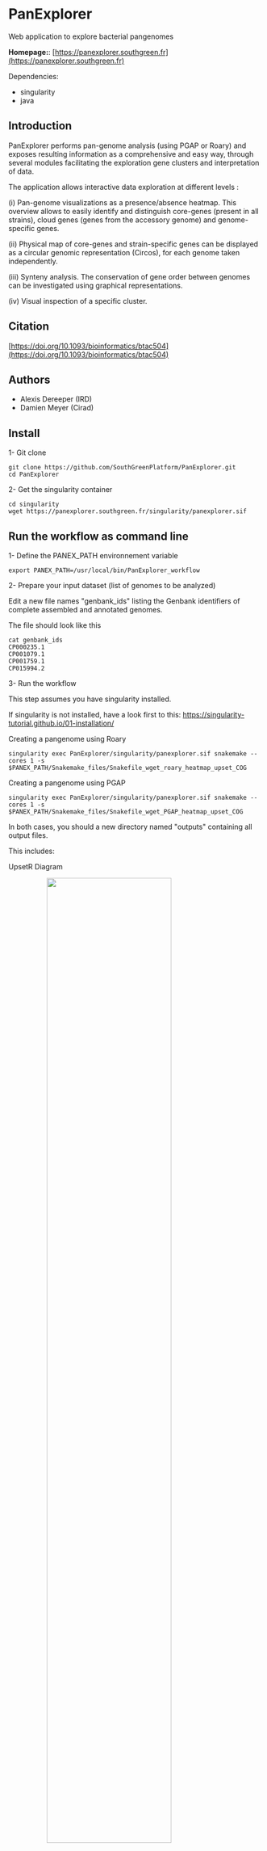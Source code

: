 
# PanExplorer

Web application to explore bacterial pangenomes

**Homepage:**: [https://panexplorer.southgreen.fr](https://panexplorer.southgreen.fr)

Dependencies:
- singularity
- java

## Introduction

PanExplorer performs pan-genome analysis (using PGAP or Roary) and exposes resulting information as a comprehensive and easy way, through several modules facilitating the exploration gene clusters and interpretation of data.

The application allows interactive data exploration at different levels :

(i) Pan-genome visualizations as a presence/absence heatmap. This overview allows to easily identify and distinguish core-genes (present in all strains), cloud genes (genes from the accessory genome) and genome-specific genes.

(ii) Physical map of core-genes and strain-specific genes can be displayed as a circular genomic representation (Circos), for each genome taken independently.

(iii) Synteny analysis. The conservation of gene order between genomes can be investigated using graphical representations.

(iv) Visual inspection of a specific cluster.


## Citation

[https://doi.org/10.1093/bioinformatics/btac504](https://doi.org/10.1093/bioinformatics/btac504)

## Authors

* Alexis Dereeper (IRD)
* Damien Meyer (Cirad)


## Install

1- Git clone

```
git clone https://github.com/SouthGreenPlatform/PanExplorer.git
cd PanExplorer
```

2- Get the singularity container

```
cd singularity
wget https://panexplorer.southgreen.fr/singularity/panexplorer.sif
```

## Run the workflow as command line

1- Define the PANEX_PATH environnement variable

```
export PANEX_PATH=/usr/local/bin/PanExplorer_workflow
```

2- Prepare your input dataset (list of genomes to be analyzed)

Edit a new file names "genbank_ids" listing the Genbank identifiers of complete assembled and annotated genomes. 

The file should look like this

```
cat genbank_ids
CP000235.1
CP001079.1
CP001759.1
CP015994.2
```

3- Run the workflow

This step assumes you have singularity installed.

If singularity is not installed, have a look first to this: https://singularity-tutorial.github.io/01-installation/

Creating a pangenome using Roary

```
singularity exec PanExplorer/singularity/panexplorer.sif snakemake --cores 1 -s $PANEX_PATH/Snakemake_files/Snakefile_wget_roary_heatmap_upset_COG
```

Creating a pangenome using PGAP

```
singularity exec PanExplorer/singularity/panexplorer.sif snakemake --cores 1 -s $PANEX_PATH/Snakemake_files/Snakefile_wget_PGAP_heatmap_upset_COG
```

In both cases, you should a new directory named "outputs" containing all output files.

This includes:

UpsetR Diagram

 <img src="upsetr.svg" align="center" width="70%" style="display: block; margin: auto;"/>
 
 Presence/absence heatmap of accessory genes:
 
 <img src="heatmap.svg" align="center" width="70%" style="display: block; margin: auto;"/>

## Deploy the Web application

This section describes how to deploy the web application on a Ubuntu running with Apache2.

As an example, we assume that files will be placed as follows in the following folder /var/www

1- Copy your panexplorer folder into /var/www

```
sudo mkdir /var/www/panexplorer
sudo cp -rf PanExplorer/* /var/www/panexplorer
```

2- Configure Apache

In ubuntu, the CGI module must be first enabled using this command

```
sudo a2enmod cgid
```

Add the following lines in the Apache configuration file /etc/apache2/apache2.conf or create a new VirtualHost containinf the following lines

```
        DocumentRoot /var/www/panexplorer/htdocs
        Alias   /panexplorer /var/www/panexplorer/htdocs

        <Directory "/var/www/panexplorer/htdocs/">
                AllowOverride All
                Options +FollowSymLinks +Indexes
                Require all granted
        </Directory>

        LoadModule cgid_module modules/mod_cgid.so

        ScriptAlias /cgi-bin/ /var/www/panexplorer/cgi-bin/

        <Directory "/var/www/panexplorer/cgi-bin/">

                Options +Indexes +FollowSymLinks +MultiViews +Includes +ExecCGI
                AllowOverride All
                SetHandler cgi-script
                Require all granted
        </Directory>
        
```

Restart apache

```
systemctl restart apache2
```

3- Install Perl modules

```
sudo perl -MCPAN -e shell

>install CGI::Session
>install MIME::Lite

```

4- Copy directories into dedicated HTML and CGI directories

```
sudo chown -R www-data /var/www/panexplorer/*
sudo chmod -R 755 /var/www/panexplorer/*
```

```
sudo chown -R www-data /var/www/panexplorer/cgi-bin/*
sudo chmod -R 755 /var/www/panexplorer/cgi-bin/*
```

Create a directory for storing temporary outputs

```
sudo mkdir /var/www/panexplorer/htdocs/tmp
sudo chown -R www-data /var/www/panexplorer/htdocs/tmp
```

5- Edit the Configuration file and javascript

```
sudo vi /var/www/panexplorer/cgi-bin/Config/Configuration.pm
```

Modify the following lines depending on your environnement

```
our $HOMEPAGE = "http://localhost/panexplorer";
our $WEB_DIR = "http://localhost/panexplorer";
our $HOME_DIR = "/var/www/panexplorer/htdocs/";
our $CGI_DIR = "/var/www/panexplorer/cgi-bin/";
our $CGI_WEB_DIR    = "http://localhost/cgi-bin";
our $TEMP_EXECUTION_DIR = "/var/www/panexplorer/htdocs/tmp";
```

6- Get up-to-date genomes available at genbank

```
wget https://ftp.ncbi.nlm.nih.gov/genomes/GENOME_REPORTS/prokaryotes.txt
sudo cp -rf prokaryotes.txt /var/www/panexplorer/cgi-bin/data/
```

7- Access to your application using the URL defined in Configuration.pm

http://localhost/cgi-bin/home.cgi

## License

GNU General Public GPLv3 License.
